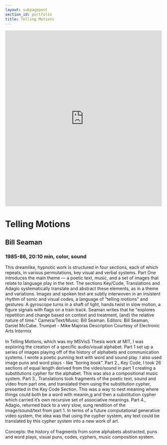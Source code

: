 ```yaml
---
layout: subpagepost
section_id: portfolio
title: Telling Motions
---
```

<div class="full">
    <div class="row">
        <div class="large-12 large-centered columns">
        <iframe src="https://player.vimeo.com/video/404766949" width="640" height="564" frameborder="0" allow="autoplay; fullscreen" allowfullscreen></iframe>
        </div>
    </div>
    <div class="Text_works">
    <h1>
    Telling Motions</h1>
<h2>Bill Seaman</h2>
<h3>1985-86, 20:10 min, color, sound</h3>
<P>
This dreamlike, hypnotic work is structured in four sections, each of which repeats, in various permutations, key visual and verbal systems. Part One introduces the main theme — a poetic text, music, and a set of images that relate to language play in the text. The sections Key/Code, Translations and Adagio systematically translate and abstract these elements, as in a theme and variations. Images and spoken text are subtly interwoven in an insistent rhythm of sonic and visual codes, a language of "telling motions" and gestures: A gyroscope turns in a shaft of light, hands twist in slow motion, a figure signals with flags on a train track. Seaman writes that he "explores repetition and change based on context and treatment, (and) the relative nature of time."
Camera/Text/Music: Bill Seaman. Editors: Bill Seaman, Daniel McCabe. Trumpet - Mike Majoras
Description Courtesy of Electronic Arts Intermix
  <br><br>
In Telling Motions, which was my MSVisS Thesis work at MIT, I was exploring the creation of a specific audio/visual alphabet. Part 1 set up a series of images playing off of the history of alphabets and communication systems. I wrote a poetic punning text with word and sound play. I also used image puns and word plays - like “boring book”. Part 2., Key Code, I took 26 sections of equal length derived from the video/sound in part 1 creating a substitutions cypher for the alphabet. This was also a compositional music system. Part 3., Translations took fragments of the poetic text, sound and video from part one, and translated them using the substitution cypher, presented in the Key Code Section. This was a way to nest meaning where things could both be a word with meanin,g and then a substitution cypher which carried it’s own recursive set of associative meanings. Part 4., Adagio, returned back to a very slow, sung rendition of the image/sound/text from part 1.
In terms of a future computational generative video system, the idea was that using the cypher system, any text could be translated by this cypher system into a new work of art. 
  <br><br>
Concepts: the history of fragments from some alphabets abstracted, puns and word plays, visual puns, codes, cyphers, music composition system.
 <br><br>
</p>
    </div>
</div>
